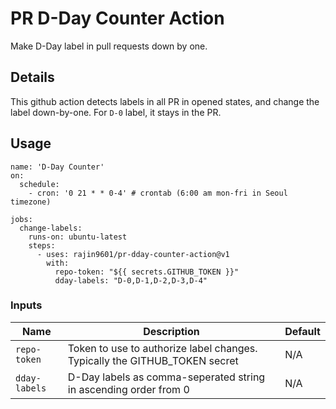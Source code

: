 # PR D-Day Counter Action

Make D-Day label in pull requests down by one.

## Details

This github action detects labels in all PR in opened states, and change the label down-by-one.
For `D-0` label, it stays in the PR.

## Usage

```
name: 'D-Day Counter'
on: 
  schedule:
    - cron: '0 21 * * 0-4' # crontab (6:00 am mon-fri in Seoul timezone)

jobs:
  change-labels:
    runs-on: ubuntu-latest
    steps:
      - uses: rajin9601/pr-dday-counter-action@v1
        with:
          repo-token: "${{ secrets.GITHUB_TOKEN }}"
          dday-labels: "D-0,D-1,D-2,D-3,D-4" 
```

### Inputs

| Name | Description | Default |
| - | - | - |
| `repo-token` | Token to use to authorize label changes. Typically the GITHUB_TOKEN secret | N/A |
| `dday-labels` | D-Day labels as comma-seperated string in ascending order from 0 | N/A |
